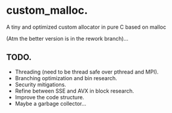 # custom_malloc.  
A tiny and optimized custom allocator in pure C based on malloc

(Atm the better version is in the rework branch)...  

## TODO.  
- Threading (need to be thread safe over pthread and MPI).  
- Branching optimization and bin research.  
- Security mitigations.  
- Refine between SSE and AVX in block research.  
- Improve the code structure.  
- Maybe a garbage collector...  
